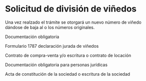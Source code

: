 # Solicitud de división de viñedos

Una vez realzado el trámite se otorgará un nuevo número de viñedo dándose de baja al o los números originales.

Documentación obligatoria

Formulario 1787 declaración jurada de viñedos

Contrato de compra-venta y/o escritura o contrato de locación

Documentación obligatoria para personas jurídicas

Acta de constitución de la sociedad o escritura de la sociedad